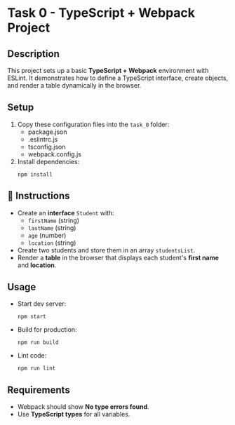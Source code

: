 <h1>Task 0 - TypeScript + Webpack Project</h1>

<h2>Description</h2>
<p>
This project sets up a basic <strong>TypeScript + Webpack</strong> environment with ESLint.  
It demonstrates how to define a TypeScript interface, create objects, and render a table dynamically in the browser.
</p>

<h2>Setup</h2>
<ol>
  <li>Copy these configuration files into the <code>task_0</code> folder:
    <ul>
      <li>package.json</li>
      <li>.eslintrc.js</li>
      <li>tsconfig.json</li>
      <li>webpack.config.js</li>
    </ul>
  </li>
  <li>Install dependencies:
    <pre><code>npm install</code></pre>
  </li>
</ol>

<h2>📝 Instructions</h2>
<ul>
  <li>Create an <strong>interface</strong> <code>Student</code> with:
    <ul>
      <li><code>firstName</code> (string)</li>
      <li><code>lastName</code> (string)</li>
      <li><code>age</code> (number)</li>
      <li><code>location</code> (string)</li>
    </ul>
  </li>
  <li>Create two students and store them in an array <code>studentsList</code>.</li>
  <li>Render a <strong>table</strong> in the browser that displays each student's <strong>first name</strong> and <strong>location</strong>.</li>
</ul>

<h2>Usage</h2>
<ul>
  <li>Start dev server:
    <pre><code>npm start</code></pre>
  </li>
  <li>Build for production:
    <pre><code>npm run build</code></pre>
  </li>
  <li>Lint code:
    <pre><code>npm run lint</code></pre>
  </li>
</ul>

<h2>Requirements</h2>
<ul>
  <li>Webpack should show <strong>No type errors found</strong>.</li>
  <li>Use <strong>TypeScript types</strong> for all variables.</li>
</ul>

